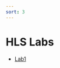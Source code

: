 ```yaml
---
sort: 3
---
```



# HLS Labs

<!-- {% include list.liquid %} -->

- [Lab1](https://uri-nextlab.github.io/ParallelProgammingLabs/HLS_Labs/Lab1.html)

